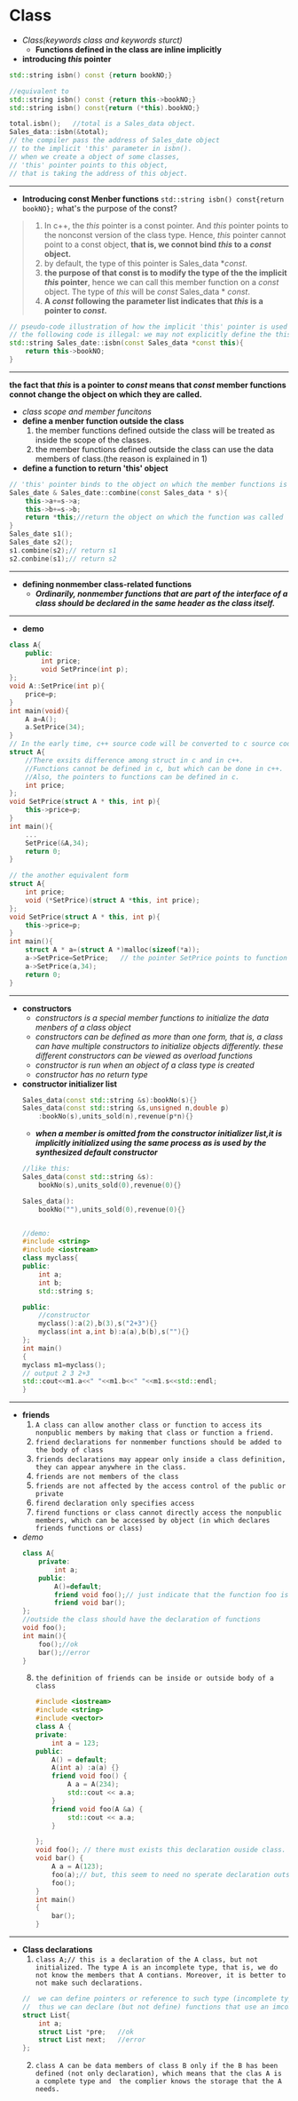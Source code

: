#  Class
- *Class(keywords class and keywords sturct)*
  - **Functions defined in the class are inline implicitly**
- **introducing $this$ pointer**
```c++
std::string isbn() const {return bookNO;}

//equivalent to 
std::string isbn() const {return this->bookNO;}
std::string isbn() const{return (*this).bookNO;}

total.isbn();   //total is a Sales_data object.
Sales_data::isbn(&total);
// the compiler pass the address of Sales_date object
// to the implicit 'this' parameter in isbn().
// when we create a object of some classes, 
// 'this' pointer points to this object, 
// that is taking the address of this object.
```
---
- **Introducing const Menber functions**
`std::string isbn() const{return bookNO};`
what's the purpose of the const?
>1. In c++, the $this$ pointer is a const pointer.
And $this$ pointer points to the nonconst version of the class type. Hence, $this$ pointer cannot point to a const object, **that is, we connot bind ${this}$ to a $const$ object.**
>2. by default, the type of this pointer is Sales_data *$const$.
>3. **the purpose of that const is to modify the type of the the implicit $this$ pointer**, hence we can call this member function on a $const$ object. The type of $this$ will be $const$ Sales_data * $const$.
>4. **A $const$ following the parameter list indicates that $this$ is a pointer to $const$.**
```c++
// pseudo-code illustration of how the implicit 'this' pointer is used
// the following code is illegal: we may not explicitly define the this pointer ourselves.
std::string Sales_date::isbn(const Sales_data *const this){
    return this->bookNO;
}
```
---
**the fact that $this$ is a pointer to $const$ means that $const$ member functions connot change the object on which they are called.** 
- *class scope and member funcitons*
- **define a menber function outside the class**
  1. the member functions defined outside the class will be treated as inside the scope of the classes.
  2. the member functions defined outside the class can use the data members of class.(the reason is explained in 1)
- **define a function to return 'this' object**
```c++
// 'this' pointer binds to the object on which the member functions is called.
Sales_date & Sales_date::combine(const Sales_data * s){
    this->a+=s->a;
    this->b+=s->b;
    return *this;//return the object on which the function was called
}
Sales_date s1();
Sales_date s2();
s1.combine(s2);// return s1
s2.conbine(s1);// return s2
```
---
- **defining nonmember class-related functions**
  - ***Ordinarily, nonmember functions that are part of the interface of a class should be declared in the same header as the class itself.***
---
- **demo**
```c++
class A{
    public:
        int price;
        void SetPrince(int p);
};
void A::SetPrice(int p){
    price=p;
}
int main(void){
    A a=A();
    a.SetPrice(34);
}
// In the early time, c++ source code will be converted to c source code, because of having no compilers for c++.
struct A{
    //There exsits difference among struct in c and in c++.
    //Functions cannot be defined in c, but which can be done in c++.
    //Also, the pointers to functions can be defined in c. 
    int price;
};
void SetPrice(struct A * this, int p){
    this->price=p;
}
int main(){
    ...
    SetPrice(&A,34);
    return 0;
}

// the another equivalent form
struct A{
    int price;
    void (*SetPrice)(struct A *this, int price);
};
void SetPrice(struct A * this, int p){
    this->price=p;
}
int main(){
    struct A * a=(struct A *)malloc(sizeof(*a));
    a->SetPrice=SetPrice;   // the pointer SetPrice points to function SetPrice
    a->SetPrice(a,34);
    return 0;
}
```
---
- **constructors**
    - *constructors is a special member functions to initialize the data menbers of a class object*
    - *constructors can be defined as more than one form, that is, a class can have multiple constructors to initialize objects differently. these different constructors can be viewed as overload functions*
    - *constructor is run when an object of a class type is created*
    - *constructor has no return type*
- **constructor initializer list**
    ```c++
    Sales_data(const std::string &s):bookNo(s){}
    Sales_data(const std::string &s,unsigned n,double p)
        :bookNo(s),units_sold(n),revenue(p*n){}
    ```
    - ***when a member is omitted from the constructor initializer list,it is implicitly initialized using the same process as is used by the synthesized default constructor***
    ```c++
    //like this:
    Sales_data(const std::string &s):
        bookNo(s),units_sold(0),revenue(0){}
    
    Sales_data():
        bookNo(""),units_sold(0),revenue(0){}
    

    //demo:
    #include <string>
    #include <iostream>
    class myclass{
    public:
        int a;
        int b;
        std::string s;
  
    public:
        //constructor
        myclass():a(2),b(3),s("2+3"){}
        myclass(int a,int b):a(a),b(b),s(""){}
    };
    int main()
    {
    myclass m1=myclass();
    // output 2 3 2+3
    std::cout<<m1.a<<" "<<m1.b<<" "<<m1.s<<std::endl;
    }
    ```    
---
- **friends**
  1. `A class can allow another class or function to access its nonpublic members by making that class or function a friend.`
  2. `friend declarations for nonmember functions should be added to the body of class` 
  3. `friends declarations may appear only inside a class definition, they can appear anywhere in the class.`
  4. `friends are not members of the class`
  5. `friends are not affected by the access control of the public or private`
  6. `firend declaration only specifies access`
  7. `firend functions or class cannot directly access the nonpublic members, which can be accessed by object (in which declares friends functions or class)`
- *demo*
    ```c++
    class A{
        private:
            int a;
        public:
            A()=default;
            friend void foo();// just indicate that the function foo is a friend to Class A
            friend void bar();
    };
    //outside the class should have the declaration of functions
    void foo();
    int main(){
        foo();//ok
        bar();//error
    }
    ```
    8. `the definition of friends can be inside or outside body of a class`
        ```c++
        #include <iostream>
        #include <string>
        #include <vector>
        class A {
        private:
            int a = 123;
        public:
            A() = default;
            A(int a) :a(a) {}
            friend void foo() {
                A a = A(234);
                std::cout << a.a;
            }
            friend void foo(A &a) {
                std::cout << a.a;
            }

        };
        void foo(); // there must exists this declaration ouside class. otherwise, the call to foo() will be failed.
        void bar() {
            A a = A(123);
            foo(a);// but, this seem to need no sperate declaration outside the class.
            foo();
        }
        int main()
        {	
            bar();
        }  
        ```
---
- **Class declarations**
    1. `class A;// this is a declaration of the A class, but not initialized. The type A is an incomplete type, that is, we do not know the members that A contians. Moreover, it is better to not make such declarations.`
    ```c++
    //  we can define pointers or reference to such type (incomplete type), 
    //  thus we can declare (but not define) functions that use an imcomplete type as a parameter or return type. Which seems to relative to C.
    struct List{
        int a;
        struct List *pre;   //ok
        struct List next;   //error
    };
    ```
    2. `class A can be data members of class B only if the B has been defined (not only declaration), which means that the clas A is a complete type and  the complier knows the storage that the A needs.`